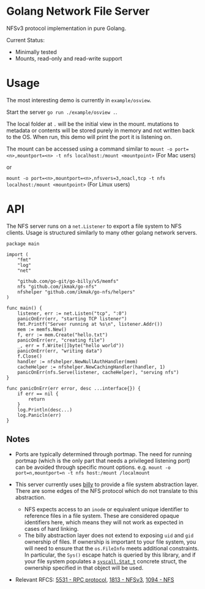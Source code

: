 # Golang Network File Server

NFSv3 protocol implementation in pure Golang.

Current Status:

- Minimally tested
- Mounts, read-only and read-write support

# Usage

The most interesting demo is currently in `example/osview`.

Start the server
`go run ./example/osview .`.

The local folder at `.` will be the initial view in the mount. mutations to metadata or contents
will be stored purely in memory and not written back to the OS. When run, this
demo will print the port it is listening on.

The mount can be accessed using a command similar to
`mount -o port=<n>,mountport=<n> -t nfs localhost:/mount <mountpoint>` (For Mac users)

or

`mount -o port=<n>,mountport=<n>,nfsvers=3,noacl,tcp -t nfs localhost:/mount <mountpoint>` (For Linux users)

# API

The NFS server runs on a `net.Listener` to export a file system to NFS clients.
Usage is structured similarly to many other golang network servers.

```golang
package main

import (
	"fmt"
	"log"
	"net"

	"github.com/go-git/go-billy/v5/memfs"
	nfs "github.com/ikmak/go-nfs"
	nfshelper "github.com/ikmak/go-nfs/helpers"
)

func main() {
	listener, err := net.Listen("tcp", ":0")
	panicOnErr(err, "starting TCP listener")
	fmt.Printf("Server running at %s\n", listener.Addr())
	mem := memfs.New()
	f, err := mem.Create("hello.txt")
	panicOnErr(err, "creating file")
	_, err = f.Write([]byte("hello world"))
	panicOnErr(err, "writing data")
	f.Close()
	handler := nfshelper.NewNullAuthHandler(mem)
	cacheHelper := nfshelper.NewCachingHandler(handler, 1)
	panicOnErr(nfs.Serve(listener, cacheHelper), "serving nfs")
}

func panicOnErr(err error, desc ...interface{}) {
	if err == nil {
		return
	}
	log.Println(desc...)
	log.Panicln(err)
}
```

## Notes

- Ports are typically determined through portmap. The need for running portmap
  (which is the only part that needs a privileged listening port) can be avoided
  through specific mount options. e.g.
  `mount -o port=n,mountport=n -t nfs host:/mount /localmount`

- This server currently uses [billy](https://github.com/go-git/go-billy/) to
  provide a file system abstraction layer. There are some edges of the NFS protocol
  which do not translate to this abstraction.

  - NFS expects access to an `inode` or equivalent unique identifier to reference
    files in a file system. These are considered opaque identifiers here, which
    means they will not work as expected in cases of hard linking.
  - The billy abstraction layer does not extend to exposing `uid` and `gid`
    ownership of files. If ownership is important to your file system, you
    will need to ensure that the `os.FileInfo` meets additional constraints.
    In particular, the `Sys()` escape hatch is queried by this library, and
    if your file system populates a [`syscall.Stat_t`](https://golang.org/pkg/syscall/#Stat_t)
    concrete struct, the ownership specified in that object will be used.

- Relevant RFCS:
  [5531 - RPC protocol](https://tools.ietf.org/html/rfc5531),
  [1813 - NFSv3](https://tools.ietf.org/html/rfc1813),
  [1094 - NFS](https://tools.ietf.org/html/rfc1094)
